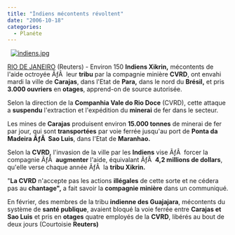 ```yaml
---
title: "İndiens mécontents révoltent"
date: "2006-10-18"
categories: 
  - Planéte
---
```


  [![indiens.jpg](../uploads/2006/10/indiens.kucukresim.jpg)](http://fr.fc.yahoo.com/b/bresil.html)

[RIO DE JANEIRO](http://fr.fc.yahoo.com/b/bresil.html) (Reuters) - Environ 150 **Indiens Xikrin,** mécontents de l'aide octroyée ÃƒÂ  leur **tribu** par la compagnie minière **CVRD**, ont envahi mardi la ville de **Carajas**, dans l'Etat de **Para,** dans le nord du **Brésil,** et pris **3.000 ouvriers** en **otages**, apprend-on de source autorisée.

Selon la direction de la **Companhia Vale do Rio Doce** (CVRD), cette attaque a **suspendu** l'extraction et l'expédition du **minerai** de fer dans le secteur.

Les mines de **Carajas** produisent environ **15.000 tonnes** de minerai de fer par jour, qui sont **transportées** par voie ferrée jusqu'au port de **Ponta da Madeira ÃƒÂ  Sao Luis**, dans l'Etat de **Maranhao.**

Selon la **CVRD,** l'invasion de la ville par les **Indiens** vise ÃƒÂ  forcer la compagnie ÃƒÂ  **augmenter** l'aide, équivalant ÃƒÂ  **4,2 millions de dollars**, qu'elle verse chaque année ÃƒÂ  la **tribu Xikrin.**

"**La CVRD** n'accepte pas les actions **illégales** de cette sorte et ne cédera pas au **chantage",** a fait savoir la **compagnie minière** dans un communiqué.

En février, des membres de la tribu **indienne des Guajajara**, mécontents du système de **santé publique**, avaient bloqué la voie ferrée entre **Carajas et Sao Luis** et pris en **otages** quatre employés de la **CVRD**, libérés au bout de deux jours (Courtoisie **Reuters)**
